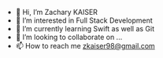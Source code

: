 - 👋 Hi, I’m Zachary KAISER
- 👀 I’m interested in Full Stack Development
- 🌱 I’m currently learning Swift as well as Git
- 💞️ I’m looking to collaborate on ...
- 📫 How to reach me zkaiser98@gmail.com
